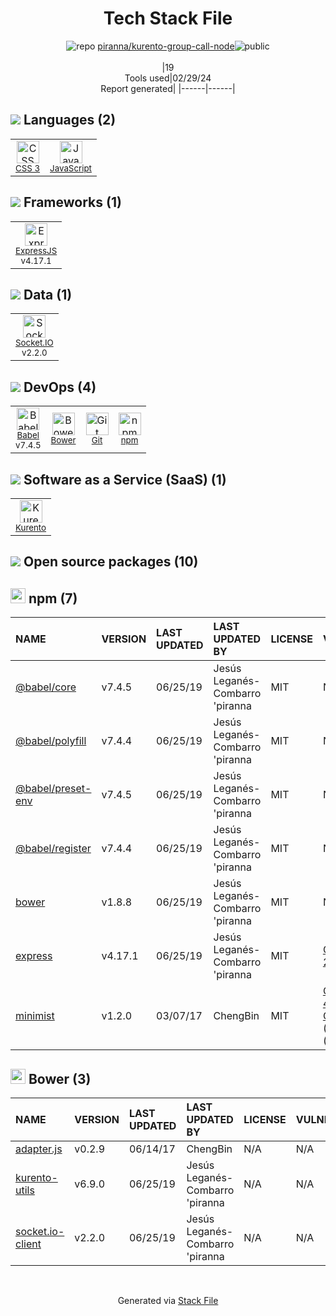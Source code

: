 <!--
&lt;--- Readme.md Snippet without images Start ---&gt;
## Tech Stack
piranna/kurento-group-call-node is built on the following main stack:

- [JavaScript](https://developer.mozilla.org/en-US/docs/Web/JavaScript) – Languages
- [ExpressJS](http://expressjs.com/) – Microframeworks (Backend)
- [Socket.IO](http://socket.io/) – Realtime Backend / API
- [Babel](http://babeljs.io/) – JavaScript Compilers
- [Kurento](https://www.kurento.org/) – Media Transcoding

Full tech stack [here](/techstack.md)

&lt;--- Readme.md Snippet without images End ---&gt;

&lt;--- Readme.md Snippet with images Start ---&gt;
## Tech Stack
piranna/kurento-group-call-node is built on the following main stack:

- <img width='25' height='25' src='https://img.stackshare.io/service/1209/javascript.jpeg' alt='JavaScript'/> [JavaScript](https://developer.mozilla.org/en-US/docs/Web/JavaScript) – Languages
- <img width='25' height='25' src='https://img.stackshare.io/service/1163/hashtag.png' alt='ExpressJS'/> [ExpressJS](http://expressjs.com/) – Microframeworks (Backend)
- <img width='25' height='25' src='https://img.stackshare.io/service/1161/vI0ZZlhZ_400x400.png' alt='Socket.IO'/> [Socket.IO](http://socket.io/) – Realtime Backend / API
- <img width='25' height='25' src='https://img.stackshare.io/service/2739/-1wfGjNw.png' alt='Babel'/> [Babel](http://babeljs.io/) – JavaScript Compilers
- <img width='25' height='25' src='https://img.stackshare.io/service/7203/tCy3gJSp_400x400.png' alt='Kurento'/> [Kurento](https://www.kurento.org/) – Media Transcoding

Full tech stack [here](/techstack.md)

&lt;--- Readme.md Snippet with images End ---&gt;
-->
<div align="center">

# Tech Stack File
![](https://img.stackshare.io/repo.svg "repo") [piranna/kurento-group-call-node](https://github.com/piranna/kurento-group-call-node)![](https://img.stackshare.io/public_badge.svg "public")
<br/><br/>
|19<br/>Tools used|02/29/24 <br/>Report generated|
|------|------|
</div>

## <img src='https://img.stackshare.io/languages.svg'/> Languages (2)
<table><tr>
  <td align='center'>
  <img width='36' height='36' src='https://img.stackshare.io/service/6727/css.png' alt='CSS 3'>
  <br>
  <sub><a href="https://developer.mozilla.org/en-US/docs/Web/CSS/CSS3">CSS 3</a></sub>
  <br>
  <sub></sub>
</td>

<td align='center'>
  <img width='36' height='36' src='https://img.stackshare.io/service/1209/javascript.jpeg' alt='JavaScript'>
  <br>
  <sub><a href="https://developer.mozilla.org/en-US/docs/Web/JavaScript">JavaScript</a></sub>
  <br>
  <sub></sub>
</td>

</tr>
</table>

## <img src='https://img.stackshare.io/frameworks.svg'/> Frameworks (1)
<table><tr>
  <td align='center'>
  <img width='36' height='36' src='https://img.stackshare.io/service/1163/hashtag.png' alt='ExpressJS'>
  <br>
  <sub><a href="http://expressjs.com/">ExpressJS</a></sub>
  <br>
  <sub>v4.17.1</sub>
</td>

</tr>
</table>

## <img src='https://img.stackshare.io/databases.svg'/> Data (1)
<table><tr>
  <td align='center'>
  <img width='36' height='36' src='https://img.stackshare.io/service/1161/vI0ZZlhZ_400x400.png' alt='Socket.IO'>
  <br>
  <sub><a href="http://socket.io/">Socket.IO</a></sub>
  <br>
  <sub>v2.2.0</sub>
</td>

</tr>
</table>

## <img src='https://img.stackshare.io/devops.svg'/> DevOps (4)
<table><tr>
  <td align='center'>
  <img width='36' height='36' src='https://img.stackshare.io/service/2739/-1wfGjNw.png' alt='Babel'>
  <br>
  <sub><a href="http://babeljs.io/">Babel</a></sub>
  <br>
  <sub>v7.4.5</sub>
</td>

<td align='center'>
  <img width='36' height='36' src='https://img.stackshare.io/service/847/66db62603f426a8fc6664081811be6d4.png' alt='Bower'>
  <br>
  <sub><a href="http://bower.io">Bower</a></sub>
  <br>
  <sub></sub>
</td>

<td align='center'>
  <img width='36' height='36' src='https://img.stackshare.io/service/1046/git.png' alt='Git'>
  <br>
  <sub><a href="http://git-scm.com/">Git</a></sub>
  <br>
  <sub></sub>
</td>

<td align='center'>
  <img width='36' height='36' src='https://img.stackshare.io/service/1120/lejvzrnlpb308aftn31u.png' alt='npm'>
  <br>
  <sub><a href="https://www.npmjs.com/">npm</a></sub>
  <br>
  <sub></sub>
</td>

</tr>
</table>

## <img src='https://img.stackshare.io/saas.svg'/> Software as a Service (SaaS) (1)
<table><tr>
  <td align='center'>
  <img width='36' height='36' src='https://img.stackshare.io/service/7203/tCy3gJSp_400x400.png' alt='Kurento'>
  <br>
  <sub><a href="https://www.kurento.org/">Kurento</a></sub>
  <br>
  <sub></sub>
</td>

</tr>
</table>


## <img src='https://img.stackshare.io/group.svg' /> Open source packages (10)</h2>

## <img width='24' height='24' src='https://img.stackshare.io/service/1120/lejvzrnlpb308aftn31u.png'/> npm (7)

|NAME|VERSION|LAST UPDATED|LAST UPDATED BY|LICENSE|VULNERABILITIES|
|:------|:------|:------|:------|:------|:------|
|[@babel/core](https://www.npmjs.com/@babel/core)|v7.4.5|06/25/19|Jesús Leganés-Combarro 'piranna |MIT|N/A|
|[@babel/polyfill](https://www.npmjs.com/@babel/polyfill)|v7.4.4|06/25/19|Jesús Leganés-Combarro 'piranna |MIT|N/A|
|[@babel/preset-env](https://www.npmjs.com/@babel/preset-env)|v7.4.5|06/25/19|Jesús Leganés-Combarro 'piranna |MIT|N/A|
|[@babel/register](https://www.npmjs.com/@babel/register)|v7.4.4|06/25/19|Jesús Leganés-Combarro 'piranna |MIT|N/A|
|[bower](https://www.npmjs.com/bower)|v1.8.8|06/25/19|Jesús Leganés-Combarro 'piranna |MIT|N/A|
|[express](https://www.npmjs.com/express)|v4.17.1|06/25/19|Jesús Leganés-Combarro 'piranna |MIT|[CVE-2022-24999](https://github.com/advisories/GHSA-hrpp-h998-j3pp) (High)|
|[minimist](https://www.npmjs.com/minimist)|v1.2.0|03/07/17|ChengBin |MIT|[CVE-2021-44906](https://github.com/advisories/GHSA-xvch-5gv4-984h) (Critical)<br/>[CVE-2020-7598](https://github.com/advisories/GHSA-vh95-rmgr-6w4m) (Moderate)<br/>[](https://github.com/advisories/GHSA-7fhm-mqm4-2wp7) (Moderate)|


## <img width='24' height='24' src='https://img.stackshare.io/service/847/66db62603f426a8fc6664081811be6d4.png'/> Bower (3)

|NAME|VERSION|LAST UPDATED|LAST UPDATED BY|LICENSE|VULNERABILITIES|
|:------|:------|:------|:------|:------|:------|
|[adapter.js](http://bower.io/adapter.js)|v0.2.9|06/14/17|ChengBin |N/A|N/A|
|[kurento-utils](http://bower.io/kurento-utils)|v6.9.0|06/25/19|Jesús Leganés-Combarro 'piranna |N/A|N/A|
|[socket.io-client](http://bower.io/socket.io-client)|v2.2.0|06/25/19|Jesús Leganés-Combarro 'piranna |N/A|N/A|

<br/>
<div align='center'>

Generated via [Stack File](https://github.com/marketplace/stack-file)
